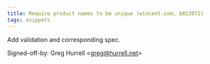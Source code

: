 ```yaml
---
title: Require product names to be unique (wincent.com, b023972)
tags: snippets
---
```


Add validation and corresponding spec.

Signed-off-by: Greg Hurrell &lt;greg@hurrell.net&gt;
